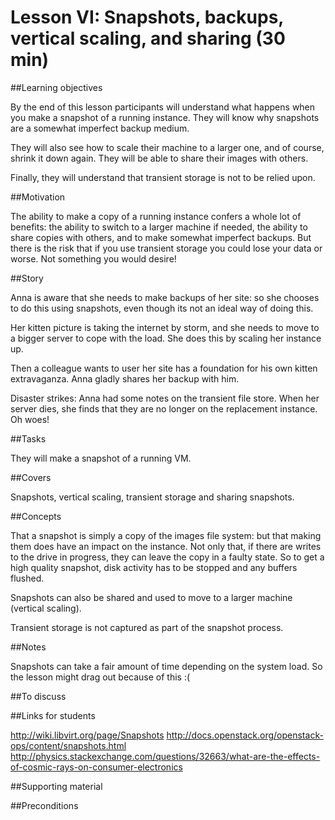 # Lesson VI: Snapshots, backups, vertical scaling, and sharing (30 min)

##Learning objectives 

By the end of this lesson participants will understand what happens when you make a snapshot of a running instance.
They will know why snapshots are a somewhat imperfect backup medium.

They will also see how to scale their machine to a larger one, and of course, shrink it down again. 
They will be able to share their images with others. 

Finally, they will understand that transient storage is not to be relied upon.

##Motivation 

The ability to make a copy of a running instance confers a whole lot of benefits: the ability to switch to a larger
machine if needed, the ability to share copies with others, and to make somewhat imperfect backups. But there is the
risk that if you use transient storage you could lose your data or worse. Not something you would desire!

##Story

Anna is aware that she needs to make backups of her site: so she chooses to do this using snapshots, even though its
not an ideal way of doing this.

Her kitten picture is taking the internet by storm, and she needs to move to a bigger server to cope with the load.
She does this by scaling her instance up.

Then a colleague wants to user her site has a foundation for his own kitten extravaganza. Anna gladly shares her backup
with him.

Disaster strikes: Anna had some notes on the transient file store. When her server dies, she finds that they are no
longer on the replacement instance. Oh woes!

##Tasks

They will make a snapshot of a running VM.

##Covers

Snapshots, vertical scaling, transient storage and sharing snapshots.

##Concepts

That a snapshot is simply a copy of the images file system: but that making them does have an impact on the instance.
Not only that, if there are writes to the drive in progress, they can leave the copy in a faulty state. So to get a
high quality snapshot, disk activity has to be stopped and any buffers flushed. 

Snapshots can also be shared and used to move to a larger machine (vertical scaling).

Transient storage is not captured as part of the snapshot process.

##Notes 

Snapshots can take a fair amount of time depending on the system load. So the lesson might drag out because of this :(

##To discuss 



##Links for students 

http://wiki.libvirt.org/page/Snapshots
http://docs.openstack.org/openstack-ops/content/snapshots.html
http://physics.stackexchange.com/questions/32663/what-are-the-effects-of-cosmic-rays-on-consumer-electronics

##Supporting material 



##Preconditions 



